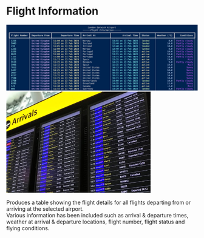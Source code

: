 # Flight Information

<p>
  <img src="assets/gatwick.jpg" alt="accessibility text">
  <img src="assets/flight_board.jpeg" width="380" alt="accessibility text">
</p>

Produces a table showing the flight details for all flights departing from or arriving at the selected airport.  
Various information has been included such as arrival & departure times, weather at arrival & departure locations, flight number,
flight status and flying conditions.
